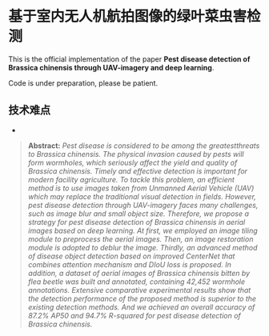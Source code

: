 # 基于室内无人机航拍图像的绿叶菜虫害检测
This is the official implementation of the paper **Pest disease detection of Brassica chinensis
through UAV-imagery and deep learning**.

Code is under preparation, please be patient.

## 技术难点
+ 


> **Abstract:** *Pest disease is considered to be among the greatestthreats to Brassica chinensis. The 
physical invasion caused by pests will form wormholes, which seriously affect the yield and quality of 
Brassica chinensis. Timely and effective detection is important for modern facility agriculture. To 
tackle this problem, an efficient method is to use images taken from Unmanned Aerial
Vehicle (UAV) which may replace the traditional visual detection in fields. However, pest disease detection through UAV-imagery
faces many challenges, such as image blur and small object size. Therefore, we propose a strategy for pest disease detection of
Brassica chinensis in aerial images based on deep learning. At first, we employed an image tiling module to preprocess the aerial
images. Then, an image restoration module is adopted to deblur the image. Thirdly, an advanced method of disease object
detection based on improved CenterNet that combines attention mechanism and DIoU loss is proposed. In addition, a
dataset of aerial images of Brassica chinensis bitten by flea beetle was built and annotated, containing 42,452 wormhole
annotations. Extensive comparative experimental results show that the detection performance of the proposed method is
superior to the existing detection methods. And we achieved an overall accuracy of 87.2% AP50 and 94.7% R-squared for
pest disease detection of Brassica chinensis.*  


